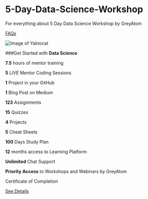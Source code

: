 # 5-Day-Data-Science-Workshop
For everything about 5 Day Data Science Workshop by GreyAtom

[FAQs](https://github.com/MayureshShilotri/5-Day-Data-Science-Workshop/blob/master/FAQs.md)

![Image of Yaktocat](http://workshop.greyatom.com/wp-content/uploads/2020/05/1-600x957.png)

###Get Started with **Data Science**

**7.5** hours of mentor training

**5** *LIVE* Mentor Coding Sessions

**1** Project in your GitHub

**1** Blog Post on Medium

**123** Assignments

**15** Quizzes

**4** Projects

**5** Cheat Sheets

**100** Days Study Plan

**12** months access to Learning Platform

**Unlimited** Chat Support

**Priority Access** to Workshops and Webinars by GreyAtom

Certificate of Completion

[See Details](http://workshop.greyatom.com)

